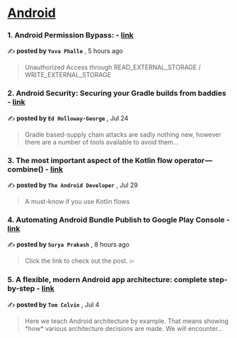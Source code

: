 
<h1><a href=https://medium.com/tag/android/recommended target="_blank" rel="noopener noreferrer">Android</a></h1>
<h3>1. Android Permission Bypass: - <a href=https://medium.com/@yuva.phalle/android-permission-bypass-5d4f307600f?source=tag_recommended_feed---------0-84----------android----------2790ac69_ae08_484d_8e87_2da212874dc4------- target="_blank" rel="noopener noreferrer">link</a></h3>

✍️ **posted by `Yuva Phalle`** <date> , 5 hours ago</date>

<blockquote>Unauthorized Access through READ_EXTERNAL_STORAGE / WRITE_EXTERNAL_STORAGE</blockquote>

<h3>2. Android Security: Securing your Gradle builds from baddies - <a href=https://medium.com/proandroiddev/android-security-securing-your-gradle-builds-from-baddies-1dc30e1acf30?source=tag_recommended_feed---------1-107----------android----------2790ac69_ae08_484d_8e87_2da212874dc4------- target="_blank" rel="noopener noreferrer">link</a></h3>

✍️ **posted by `Ed Holloway-George`** <date> , Jul 24</date>

<blockquote>Gradle based-supply chain attacks are sadly nothing new, however there are a number of tools available to avoid them…</blockquote>

<h3>3. The most important aspect of the Kotlin flow operator — combine() - <a href=https://medium.com/@theAndroidDeveloper/the-most-important-aspect-of-the-kotlin-flow-operator-combine-e59b2e38fcb2?source=tag_recommended_feed---------2-85----------android----------2790ac69_ae08_484d_8e87_2da212874dc4------- target="_blank" rel="noopener noreferrer">link</a></h3>

✍️ **posted by `The Android Developer`** <date> , Jul 29</date>

<blockquote>A must-know if you use Kotlin flows</blockquote>

<h3>4. Automating Android Bundle Publish to Google Play Console - <a href=https://medium.com/@suryapssv/automating-android-bundle-publish-to-google-play-console-6465ad89610b?source=tag_recommended_feed---------3-84----------android----------2790ac69_ae08_484d_8e87_2da212874dc4------- target="_blank" rel="noopener noreferrer">link</a></h3>

✍️ **posted by `Surya Prakash`** <date> , 8 hours ago</date>

<blockquote>Click the link to check out the post. ⌲</blockquote>

<h3>5. A flexible, modern Android app architecture: complete step-by-step - <a href=https://medium.com/proandroiddev/a-flexible-modern-android-app-architecture-complete-step-by-step-d76901e29993?source=tag_recommended_feed---------4-107----------android----------2790ac69_ae08_484d_8e87_2da212874dc4------- target="_blank" rel="noopener noreferrer">link</a></h3>

✍️ **posted by `Tom Colvin`** <date> , Jul 4</date>

<blockquote>Here we teach Android architecture by example. That means showing *how* various architecture decisions are made. We will encounter…</blockquote>

